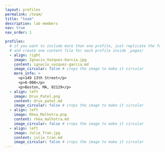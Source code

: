 ```yaml
---
layout: profiles
permalink: /team/
title: "team"
description: lab members
nav: true
nav_order: 1

profiles:
  # if you want to include more than one profile, just replicate the following block
  # and create one content file for each profile inside _pages/
  - align: right
    image: Ignacio_Vazquez-Garcia.jpg
    content: ignacio_vazquez-garcia.md
    image_circular: false # crops the image to make it circular
    more_info: >
      <p>149 13th Street</p>
      <p>6-008</p>
      <p>Boston, MA, 02129</p>
  - align: left
    image: Druv_Patel.png
    content: druv_patel.md
    image_circular: false # crops the image to make it circular
  - align: left
    image: Rhea_Malhotra.png
    content: rhea_malhotra.md
    image_circular: false # crops the image to make it circular
  - align: left
    image: Julie_Tran.jpg
    content: julie_tran.md
    image_circular: false # crops the image to make it circular
---
```

